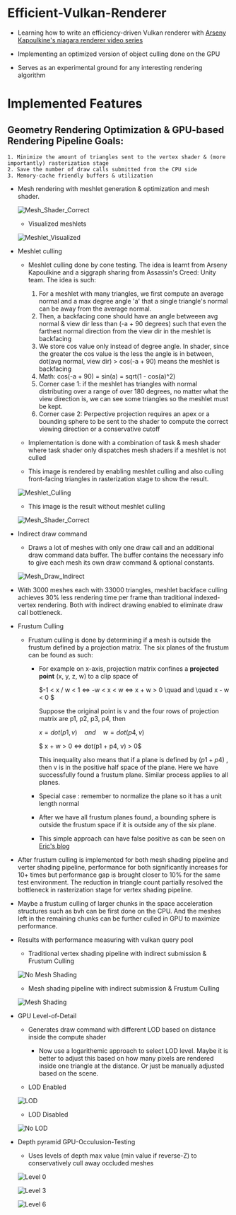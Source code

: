 # Efficient-Vulkan-Renderer

* Learning how to write an efficiency-driven Vulkan renderer with [Arseny Kapoulkine's niagara renderer video series](https://youtu.be/BR2my8OE1Sc)

* Implementing an optimized version of object culling done on the GPU

* Serves as an experimental ground for any interesting rendering algorithm


# Implemented Features

## Geometry Rendering Optimization & GPU-based Rendering Pipeline Goals:
    1. Minimize the amount of triangles sent to the vertex shader & (more importantly) rasterization stage
    2. Save the number of draw calls submitted from the CPU side
    3. Memory-cache friendly buffers & utilization

* Mesh rendering with meshlet generation & optimization and mesh shader. 

    ![Mesh_Shader_Correct](images/Simple_Mesh_Front.png)

    * Visualized meshlets

    ![Meshlet_Visualized](images/Meshlet_Visualized.png)

* Meshlet culling

    * Meshlet culling done by cone testing. The idea is learnt from Arseny Kapoulkine and a siggraph sharing from Assassin's Creed: Unity team. The idea is such:
        1. For a meshlet with many triangles, we first compute an average normal and a max degree angle 'a' that a 
        single triangle's normal can be away from the average normal.
        2. Then, a backfacing cone should have an angle betweeen avg normal & view dir less than (-a + 90 degrees) 
        such that even the farthest normal direction from the view dir in the meshlet is backfacing
        3. We store cos value only instead of degree angle. In shader, since the greater the cos value is the less the angle is in between, dot(avg normal, view dir) > cos(-a + 90) means the meshlet is backfacing
        4. Math: cos(-a + 90) = sin(a) = sqrt(1 - cos(a)^2)
        5. Corner case 1: if the meshlet has triangles with normal distributing over a range of over 180 degrees, no matter what the view direction is, we can see some triangles so the meshlet must be kept.
        6. Corner case 2: Perpective projection requires an apex or a bounding sphere to be sent to the shader to compute the correct viewing direction or a conservative cutoff

    * Implementation is done with a combination of task & mesh shader where task shader only dispatches mesh shaders if a meshlet is not culled

    * This image is rendered by enabling meshlet culling and also culling front-facing triangles in rasterization stage to show the result.

    ![Meshlet_Culling](images/Backface_Cone_Culling.png)

    * This image is the result without meshlet culling

    ![Mesh_Shader_Correct](images/Mesh_Shader_Correct.png)

* Indirect draw command

    * Draws a lot of meshes with only one draw call and an additional draw command data buffer. The buffer contains the necessary info to give each mesh its own draw command & optional constants.

    ![Mesh_Draw_Indirect](images/Mesh_Draw_Indirect.png)

* With 3000 meshes each with 33000 triangles, meshlet backface culling achieves 30% less rendering time per frame than traditional indexed-vertex rendering. Both with indirect drawing enabled to eliminate draw call bottleneck. 

* Frustum Culling

    * Frustum culling is done by determining if a mesh is outside the frustum defined by a projection matrix. The six planes of the frustum can be found as such:
        * For example on x-axis, projection matrix confines a **projected point** (x, y, z, w) to a clip space of 
        
            $-1 < x / w < 1 <=> -w < x < w <=> x + w > 0 \quad and \quad x - w < 0 $
        
            Suppose the original point is v and the four rows of projection matrix are p1, p2, p3, p4, then 

            $x = dot(p1, v) \quad and \quad w = dot(p4, v)$
         
            $ x + w > 0 <=> dot(p1 + p4, v) > 0$

            This inequality also means that if a plane is defined by $(p1 + p4)$ , then v is in the positive half space of the plane. Here we have successfully found a frustum plane. Similar process applies to all planes.
        * Special case : remember to normalize the plane so it has a unit length normal
        * After we have all frustum planes found, a bounding sphere is outside the frustum space if it is outside any of the six plane. 
        * This simple approach can have false positive as can be seen on [Eric's blog](https://lxjk.github.io/2018/03/25/Improve-Tile-based-Light-Culling-with-Spherical-sliced-Cone.html#_the_problem_of_sphere_frustum_test)

* After frustum culling is implemented for both mesh shading pipeline and verter shading pipeline, performance for both significantly increases for 10+ times but performance gap is brought closer to 10% for the same test environment. The reduction in triangle count partially resolved the bottleneck in rasterization stage for vertex shading pipeline. 

* Maybe a frustum culling of larger chunks in the space acceleration structures such as bvh can be first done on the CPU. And the meshes left in the remaining chunks can be further culled in GPU to maximize performance.

* Results with performance measuring with vulkan query pool

    * Traditional vertex shading pipeline with indirect submission & Frustum Culling

    ![No Mesh Shading](images/GPU_FRUSTUM_CULLING_WITH_QUERY.png)

    * Mesh shading pipeline with indirect submission & Frustum Culling

    ![Mesh Shading](images/GPU_FRUSTUM_CULLING_WITH_QUERY_AND_MESH_SHADING.png)

* GPU Level-of-Detail

    * Generates draw command with different LOD based on distance inside the compute shader
        * Now use a logarithemic approach to select LOD level. Maybe it is better to adjust this based on how many pixels are rendered inside one triangle at the distance. Or just be manually adjusted based on the scene.

    * LOD Enabled

    ![LOD](images/GPU_LOD_ON.png)

    * LOD Disabled

    ![No LOD](images/GPU_LOD_OFF.png)

* Depth pyramid GPU-Occulusion-Testing

    * Uses levels of depth max value (min value if reverse-Z) to conservatively cull away occluded meshes

    ![Level 0](images/Depth_pyramid_level0.png)

    ![Level 3](images/Depth_pyramid_level3.png)

    ![Level 6](images/Depth_pyramid_level6.png)